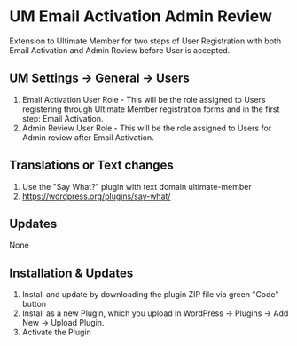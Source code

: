 # UM Email Activation Admin Review
Extension to Ultimate Member for two steps of User Registration with both Email Activation and Admin Review before User is accepted.

## UM Settings -> General -> Users
1. Email Activation User Role - This will be the role assigned to Users registering through Ultimate Member registration forms and in the first step: Email Activation.
2. Admin Review User Role - This will be the role assigned to Users for Admin review after Email Activation.

## Translations or Text changes
1. Use the "Say What?" plugin with text domain ultimate-member
2. https://wordpress.org/plugins/say-what/

## Updates
None

## Installation & Updates
1. Install and update by downloading the plugin ZIP file via green "Code" button
2. Install as a new Plugin, which you upload in WordPress -> Plugins -> Add New -> Upload Plugin.
3. Activate the Plugin
